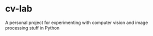 # cv-lab
A personal project for experimenting with computer vision and image processing stuff in Python
